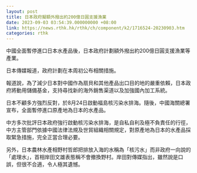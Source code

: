 ```yaml
---
layout: post
title: 日本政府擬額外撥出約200億日圓支援漁業
date: 2023-09-03 03:54:39.000000000 +08:00
link: https://news.rthk.hk/rthk/ch/component/k2/1716524-20230903.htm
categories: rthk
---
```


中國全面暫停進口日本水產品後，日本政府計劃額外撥出約200億日圓支援漁業等產業。

日本傳媒報道，政府計劃在本周初公布相關措施。

報道說，為了減少日本對中國作為扇貝和其他產品出口目的地的嚴重依賴，日本政府將動用儲備基金，支持尋找新的海外銷售渠道以及加強國內加工系統。

日本不顧多方強烈反對，於8月24日啟動福島核污染水排海。隨後，中國海關總署宣布，全面暫停進口原產地為日本的水產品。

中方多次批評日本政府強行啟動核污染水排海，是自私自利及極不負責任的行徑，中方主管部門依據中國法律法規及世貿組織相關規定，對原產地為日本的水產品採取緊急措施，完全正當合理必要。

另外，日本農林水產相野村哲郎把排放入海的水稱為「核污水」而非政府一向說的「處理水」，首相岸田文雄表態稱不會撤換野村。岸田對傳媒指出，雖然說是口誤，但很不合適，令人極其遺憾。
